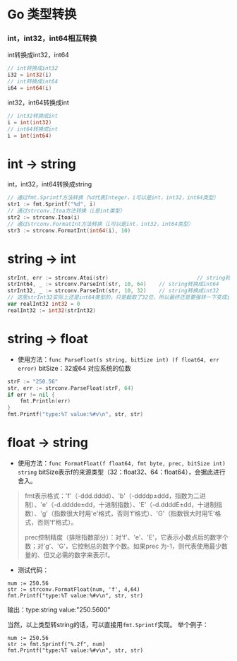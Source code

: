 # Go 类型转换

### int，int32，int64相互转换

int转换成int32，int64

```go
// int转换成int32
i32 = int32(i)
// int转换成int64
i64 = int64(i)
```

int32，int64转换成int

```go
// int32转换成int
i = int(int32)
// int64转换成int
i = int(int64)
```

# int -> string

int，int32，int64转换成string

```go
// 通过fmt.Sprintf方法转换（%d代表Integer，i可以是int，int32，int64类型）
str1 := fmt.Sprintf("%d", i)
// 通过strconv.Itoa方法转换（i是int类型）
str2 := strconv.Itoa(i)
// 通过strconv.FormatInt方法转换（i可以是int，int32，int64类型）
str3 := strconv.FormatInt(int64(i), 10)
```

# string -> int

```go
strInt, err := strconv.Atoi(str) 							// string转换成int
strInt64, _ := strconv.ParseInt(str, 10, 64) 	// string转换成int64
strInt32, _ := strconv.ParseInt(str, 10, 32) 	// string转换成int32
// 这里strInt32实际上还是int64类型的，只是截取了32位，所以最终还是要强转一下变成int32类型，如果不强转成int32是会编译报错的
var realInt32 int32 = 0
realInt32 := int32(strInt32)

```

# string -> float

- 使用方法：`func ParseFloat(s string, bitSize int) (f float64, err error)`
  bitSize：32或64 对应系统的位数

```go
strF := "250.56"
str, err := strconv.ParseFloat(strF, 64)
if err != nil {
    fmt.Println(err)
}
fmt.Printf("type:%T value:%#v\n", str, str)
```

# float -> string

- 使用方法：`func FormatFloat(f float64, fmt byte, prec, bitSize int) string`
  bitSize表示f的来源类型（32：float32、64：float64），会据此进行舍入。

> fmt表示格式：'f'（-ddd.dddd）、'b'（-ddddp±ddd，指数为二进制）、'e'（-d.dddde±dd，十进制指数）、'E'（-d.ddddE±dd，十进制指数）、'g'（指数很大时用'e'格式，否则’f’格式）、'G'（指数很大时用’E’格式，否则'f'格式）。
>
> prec控制精度（排除指数部分）：对'f'、'e'、'E'，它表示小数点后的数字个数；对'g'、'G'，它控制总的数字个数。如果prec 为-1，则代表使用最少数量的、但又必需的数字来表示f。

- 测试代码：

```
num := 250.56
str := strconv.FormatFloat(num, 'f', 4,64)
fmt.Printf("type:%T value:%#v\n", str, str)
```

输出：type:string value:"250.5600"

当然，以上类型转string的话，可以直接用`fmt.Sprintf`实现。
举个例子：

```
num := 250.56
str := fmt.Sprintf("%.2f", num)
fmt.Printf("type:%T value:%#v\n", str, str)
```